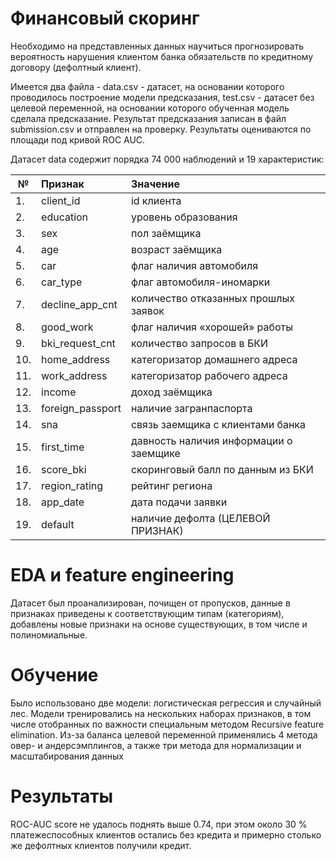 # **Финансовый скоринг**

Необходимо на представленных данных научиться прогнозировать вероятность нарушения клиентом банка обязательств по кредитному договору (дефолтный клиент).

Имеется два файла - data.csv - датасет, на основании которого проводилось построение модели предсказания, test.csv - датасет без целевой переменной, на основании которого обученная модель сделала предсказание. Результат предсказания записан в файл submission.csv и отправлен на проверку. Результаты оцениваются по площади под кривой ROC AUC.

Датасет data содержит порядка 74 000 наблюдений и 19 характеристик:

|№           | Признак                    | Значение          
|----------- |:--------------------------|:-----------------
|1.          |client_id                  |id клиента
|2.          |education                   |уровень образования
|3.          |      sex                   |       пол заёмщика
|4.          |      age                   |   возраст заёмщика
|5.          |      car               |флаг наличия автомобиля
|6.          | car_type              |флаг автомобиля-иномарки
|7.    |decline_app_cnt  |количество отказанных прошлых заявок
|8.          |good_work         |флаг наличия «хорошей» работы
|9.    |bki_request_cnt             |количество запросов в БКИ
|10.       |home_address        |категоризатор домашнего адреса
|11.       |work_address         |категоризатор рабочего адреса
|12.            |income                        |доход заёмщика
|13.  |foreign_passport                |наличие загранпаспорта
| 14. |sna |связь заемщика с клиентами банка
|15. |first_time |давность наличия информации о заемщике
|16. |score_bki |скоринговый балл по данным из БКИ
|17. |region_rating |рейтинг региона
|18. |app_date |дата подачи заявки
|19.           |default                       |наличие дефолта (ЦЕЛЕВОЙ ПРИЗНАК)

# EDA и feature engineering

Датасет был проанализирован, почищен от пропусков, данные в признаках приведены к соответствующим типам (категориям), добавлены новые признаки на основе существующих, в том числе и полиномиальные.

# Обучение

Было использовано две модели: логистическая регрессия и случайный лес. Модели тренировались на нескольких наборах признаков, в том числе отобранных по важности специальным методом Recursive feature elimination. Из-за баланса целевой переменной применялись 4 метода овер- и андерсэмплингов, а также три метода для нормализации и масштабирования данных

# Результаты

ROC-AUC score не удалось поднять выше 0.74, при этом около 30 % платежеспособных клиентов остались без кредита и примерно столько же дефолтных клиентов получили кредит.
